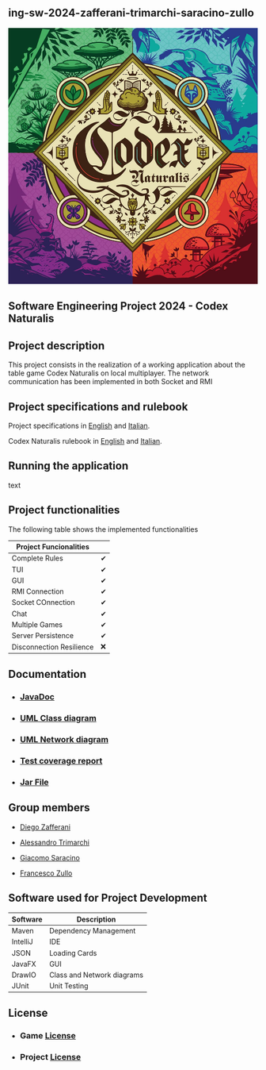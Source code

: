 ## ing-sw-2024-zafferani-trimarchi-saracino-zullo

![Codex Naturalis](https://github.com/DiegoZaff/ing-sw-2024-zafferani-trimarchi-saracino-zullo/blob/a8db7a035c7d94030ae9989600cca92f9ab789fa/deliverables/Rules%20and%20requirements/814qEh0JKdS.jpg)
## Software Engineering Project 2024 - Codex Naturalis


## Project description

This project consists in the realization of a working application about the table game Codex Naturalis on local multiplayer. The network communication  has been implemented in both Socket and RMI



## Project specifications and rulebook

Project specifications in [English](https://github.com/DiegoZaff/ing-sw-2024-zafferani-trimarchi-saracino-zullo/blob/a8db7a035c7d94030ae9989600cca92f9ab789fa/deliverables/Rules%20and%20requirements/requirements%20english.pdf) and [Italian](https://github.com/DiegoZaff/ing-sw-2024-zafferani-trimarchi-saracino-zullo/blob/a8db7a035c7d94030ae9989600cca92f9ab789fa/deliverables/Rules%20and%20requirements/requirements.pdf).

Codex Naturalis rulebook in [English](https://github.com/DiegoZaff/ing-sw-2024-zafferani-trimarchi-saracino-zullo/blob/a8db7a035c7d94030ae9989600cca92f9ab789fa/deliverables/Rules%20and%20requirements/CODEX_Rulebook_EN.pdf) and [Italian](https://github.com/DiegoZaff/ing-sw-2024-zafferani-trimarchi-saracino-zullo/blob/a8db7a035c7d94030ae9989600cca92f9ab789fa/deliverables/Rules%20and%20requirements/CODEX_Rulebook_IT.pdf).



## Running the application

text



## Project functionalities

The following table shows the implemented functionalities

| Project Funcionalities   |    |
|--------------------------|----|
| Complete Rules           | ✔  |
| TUI                      | ✔  |
| GUI                      | ✔  |
| RMI Connection           | ✔  |
| Socket COnnection        | ✔  |
| Chat                     | ✔  |
| Multiple Games           | ✔  |
| Server Persistence       |  ✔ |
| Disconnection Resilience | ❌  |


## Documentation

* ### [JavaDoc]([https://github.com/DiegoZaff/ing-sw-2024-zafferani-trimarchi-saracino-zullo/blob/aa95aa47891b8427266208948ac40113e138091c/JavaDoc/index.html](https://gc28project.netlify.app/it.polimi.ingsw.gc28/module-summary.html))

* ### [UML Class diagram](https://github.com/DiegoZaff/ing-sw-2024-zafferani-trimarchi-saracino-zullo/blob/a604bbb1bd29c48ee914b22a45e0188c3ddd3fdc/deliverables/UML2/uml%20model%202.png)

* ### [UML Network diagram](https://github.com/DiegoZaff/ing-sw-2024-zafferani-trimarchi-saracino-zullo/blob/a604bbb1bd29c48ee914b22a45e0188c3ddd3fdc/deliverables/UML2/uml%20rete.drawio.png)

* ### [Test coverage report]()

* ### [Jar File]()



## Group members

* [Diego Zafferani](https://github.com/DiegoZaff)

* [Alessandro Trimarchi](https://github.com/AlessandroTrimarchi)

* [Giacomo Saracino](https://github.com/giasa-poli)

* [Francesco Zullo](https://github.com/ZulloFrancesco)





## Software used for Project Development

| Software | Description                |
|----------|----------------------------|
| Maven    | Dependency Management      |
| IntelliJ | IDE                        |
| JSON     | Loading Cards              |
| JavaFX   | GUI                        |
| DrawIO   | Class and Network diagrams |
| JUnit    | Unit Testing               |

## License

* ### Game [License](https://www.craniocreations.it/prodotto/codex-naturalis)

* ### Project [License](https://github.com/DiegoZaff/ing-sw-2024-zafferani-trimarchi-saracino-zullo/blob/62c8999c15e8e05dc601cd14efefa12c3c669287/LICENSE)



